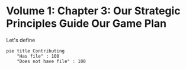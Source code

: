 # Volume 1: Chapter 3: Our Strategic Principles Guide Our Game Plan

Let's define

```mermaid
pie title Contributing
    "Has file" : 100
    "Does not have file" : 100
```